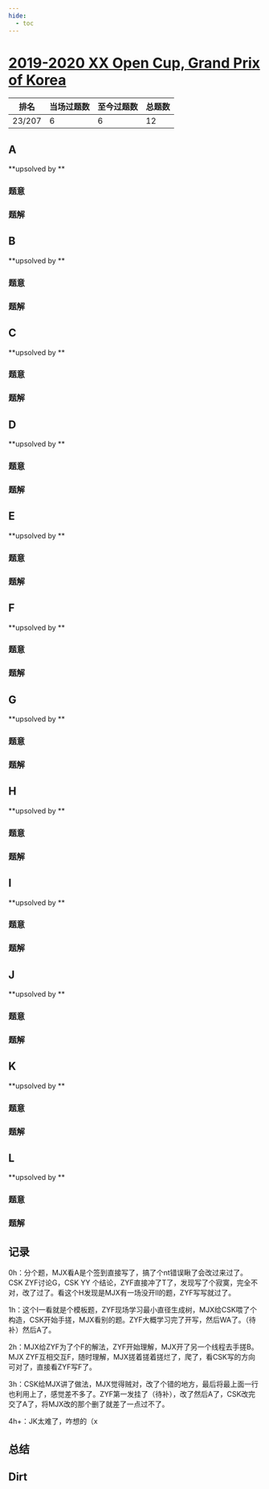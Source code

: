 ```yaml
---
hide:
  - toc
---
```


# [2019-2020 XX Open Cup, Grand Prix of Korea](https://codeforces.com/gym/102391)

| 排名   | 当场过题数 | 至今过题数 | 总题数 |
| ------ | ---------- | ---------- | ------ |
| 23/207 | 6          | 6          | 12     |

## **A**

**upsolved by **

### 题意



### 题解



## **B**

**upsolved by **

### 题意



### 题解



## **C**

**upsolved by **

### 题意



### 题解



## **D**

**upsolved by **

### 题意



### 题解



## **E**

**upsolved by **

### 题意



### 题解



## **F**

**upsolved by **

### 题意



### 题解



## **G**

**upsolved by **

### 题意



### 题解



## **H**

**upsolved by **

### 题意



### 题解



## **I**

**upsolved by **

### 题意



### 题解



## **J**

**upsolved by **

### 题意



### 题解



## **K**

**upsolved by **

### 题意



### 题解



## **L**

**upsolved by **

### 题意



### 题解



## **记录**

0h：分个题，MJX看A是个签到直接写了，搞了个nt错误瞅了会改过来过了。CSK ZYF讨论G，CSK YY 个结论，ZYF直接冲了T了，发现写了个寂寞，完全不对，改了过了。看这个H发现是MJX有一场没开ll的题，ZYF写写就过了。

1h：这个I一看就是个模板题，ZYF现场学习最小直径生成树，MJX给CSK喂了个构造，CSK开始手搓，MJX看别的题。ZYF大概学习完了开写，然后WA了。（待补）然后A了。

2h：MJX给ZYF为了个F的解法，ZYF开始理解，MJX开了另一个线程去手搓B。MJX ZYF互相交互F，随时理解，MJX搓着搓着搓烂了，爬了，看CSK写的方向可对了，直接看ZYF写F了。

3h：CSK给MJX讲了做法，MJX觉得贼对，改了个错的地方，最后将最上面一行也利用上了，感觉差不多了。ZYF第一发挂了（待补），改了然后A了，CSK改完交了A了，将MJX改的那个删了就差了一点过不了。

4h+：JK太难了，咋想的（x

## **总结**

## **Dirt**



